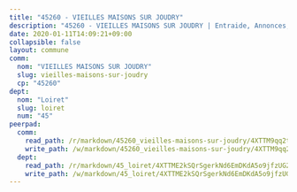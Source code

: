 ```yaml
---
title: "45260 - VIEILLES MAISONS SUR JOUDRY"
description: "45260 - VIEILLES MAISONS SUR JOUDRY | Entraide, Annonces, Initiatives"
date: 2020-01-11T14:09:21+09:00
collapsible: false
layout: commune
comm:
  nom: "VIEILLES MAISONS SUR JOUDRY"
  slug: vieilles-maisons-sur-joudry
  cp: "45260"
dept:
  nom: "Loiret"
  slug: loiret
  num: "45"
peerpad:
  comm:
    read_path: /r/markdown/45260_vieilles-maisons-sur-joudry/4XTTM9qq2t79WY2iAsRNHyMxqDXKM8ThKThSv3pCdCtToKJEw
    write_path: /w/markdown/45260_vieilles-maisons-sur-joudry/4XTTM9qq2t79WY2iAsRNHyMxqDXKM8ThKThSv3pCdCtToKJEw-K3TgTqAA4av2CFtbT383ti7oBEeiQzZBtn155Z92NDTqPQoZ6kPAjxs2U19BgMzPc6CagqhbbhuSnJKF4zyLYDjunb1JxiYJCLzpc9KwGWxMyqT5xQGuaGT9xfespFVqonrUJt6w
  dept:
    read_path: /r/markdown/45_loiret/4XTTME2kSQrSgerkNd6EmDKdA5o9jfzUG2SAG8C2qVYb3YXN4
    write_path: /w/markdown/45_loiret/4XTTME2kSQrSgerkNd6EmDKdA5o9jfzUG2SAG8C2qVYb3YXN4-K3TgULpEDoP6p5UphGUnEGQQDb2AQTj81Z2trE1ZVsdtBZSXUbkVLE9oEias3DdMz5vmgxRH8ErfnuyVj2VYfJxxhBMoq5ZxQCDrb2jTVFkww5uEThgDKwT8pF9LfJGTpqNraKjJ
---
```


